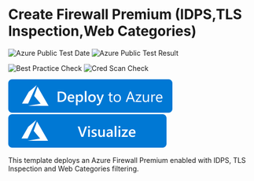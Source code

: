 # Create Firewall Premium (IDPS,TLS Inspection,Web Categories)

![Azure Public Test Date](https://azurequickstartsservice.blob.core.windows.net/badges/101-azurefirewall-premium/PublicLastTestDate.svg)
![Azure Public Test Result](https://azurequickstartsservice.blob.core.windows.net/badges/101-azurefirewall-premium/PublicDeployment.svg)

![Best Practice Check](https://azurequickstartsservice.blob.core.windows.net/badges/101-azurefirewall-premium/BestPracticeResult.svg)
![Cred Scan Check](https://azurequickstartsservice.blob.core.windows.net/badges/101-azurefirewall-premium/CredScanResult.svg)

[![Deploy To Azure](https://raw.githubusercontent.com/Azure/azure-quickstart-templates/master/1-CONTRIBUTION-GUIDE/images/deploytoazure.svg?sanitize=true)](https://portal.azure.com/#create/Microsoft.Template/uri/https%3A%2F%2Fraw.githubusercontent.com%2FAzure%2Fazure-quickstart-templates%2Fmaster%2F101-azurefirewall-premium%2Fazuredeploy.json)  [![Visualize](https://raw.githubusercontent.com/Azure/azure-quickstart-templates/master/1-CONTRIBUTION-GUIDE/images/visualizebutton.svg?sanitize=true)](http://armviz.io/#/?load=https%3A%2F%2Fraw.githubusercontent.com%2FAzure%2Fazure-quickstart-templates%2Fmaster%2F101-azurefirewall-premium%2Fazuredeploy.json)

This template deploys an Azure Firewall Premium enabled with IDPS, TLS Inspection and Web Categories filtering.
